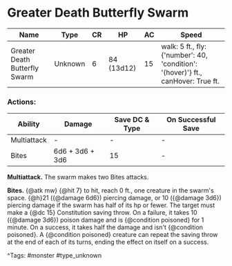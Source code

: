 # Greater Death Butterfly Swarm

| Name | Type | CR | HP | AC | Speed |
|------|------|----|----|----|-------|
| Greater Death Butterfly Swarm | Unknown | 6 | 84 (13d12) | 15 | walk: 5 ft., fly: {'number': 40, 'condition': '(hover)'} ft., canHover: True ft. |

### Actions:

| Ability | Damage | Save DC & Type | On Successful Save |
|---------|--------|----------------|--------------------|
| Multiattack | - | - | - |
| Bites | 6d6 + 3d6 + 3d6 | 15 | - |


**Multiattack.** The swarm makes two Bites attacks.

**Bites.** {@atk mw} {@hit 7} to hit, reach 0 ft., one creature in the swarm's space. {@h}21 ({@damage 6d6}) piercing damage, or 10 ({@damage 3d6}) piercing damage if the swarm has half of its hp or fewer. The target must make a {@dc 15} Constitution saving throw. On a failure, it takes 10 ({@damage 3d6}) poison damage and is {@condition poisoned} for 1 minute. On a success, it takes half the damage and isn't {@condition poisoned}. A {@condition poisoned} creature can repeat the saving throw at the end of each of its turns, ending the effect on itself on a success.

^Tags: #monster #type_unknown